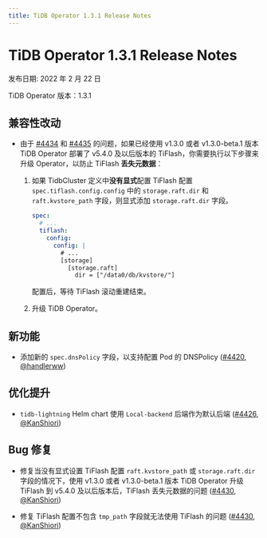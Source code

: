 ```yaml
---
title: TiDB Operator 1.3.1 Release Notes
---
```


# TiDB Operator 1.3.1 Release Notes

发布日期: 2022 年 2 月 22 日

TiDB Operator 版本：1.3.1

## 兼容性改动

- 由于 [#4434](https://github.com/pingcap/tidb-operator/pull/4434) 和 [#4435](https://github.com/pingcap/tidb-operator/pull/4435) 的问题，如果已经使用 v1.3.0 或者 v1.3.0-beta.1 版本 TiDB Operator 部署了 v5.4.0 及以后版本的 TiFlash，你需要执行以下步骤来升级 Operator，以防止 TiFlash **丢失元数据**：

    1. 如果 TidbCluster 定义中**没有显式**配置 TiFlash 配置 `spec.tiflash.config.config` 中的 `storage.raft.dir` 和 `raft.kvstore_path` 字段，则显式添加 `storage.raft.dir` 字段。
        
        ```yaml
        spec:
          # ...
          tiflash:
            config:
              config: |
                # ...
                [storage]
                  [storage.raft]
                    dir = ["/data0/db/kvstore/"]
        ```

        配置后，等待 TiFlash 滚动重建结束。
        
    2. 升级 TiDB Operator。

## 新功能

- 添加新的 `spec.dnsPolicy` 字段，以支持配置 Pod 的 DNSPolicy ([#4420](https://github.com/pingcap/tidb-operator/pull/4420), [@handlerww](https://github.com/handlerww))

## 优化提升

- `tidb-lightning` Helm chart 使用 `Local-backend` 后端作为默认后端 ([#4426](https://github.com/pingcap/tidb-operator/pull/4426), [@KanShiori](https://github.com/KanShiori))

## Bug 修复

- 修复当没有显式设置 TiFlash 配置 `raft.kvstore_path` 或 `storage.raft.dir` 字段的情况下，使用 v1.3.0 或者 v1.3.0-beta.1 版本 TiDB Operator 升级 TiFlash 到 v5.4.0 及以后版本后，TiFlash 丢失元数据的问题 ([#4430](https://github.com/pingcap/tidb-operator/pull/4430), [@KanShiori](https://github.com/KanShiori))

- 修复 TiFlash 配置不包含 `tmp_path` 字段就无法使用 TiFlash 的问题 ([#4430](https://github.com/pingcap/tidb-operator/pull/4430), [@KanShiori](https://github.com/KanShiori))
